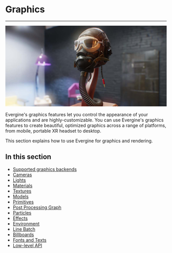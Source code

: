 # Graphics
---
![Graphics](images/graphics.jpg)

Evergine's graphics features let you control the appearance of your applications and are highly-customizable. You can use Evergine's graphics features to create beautiful, optimized graphics across a range of platforms, from mobile, portable XR headset to desktop.

This section explains how to use Evergine for graphics and rendering.

## In this section

* [Supported graphics backends](supported_backends/index.md)
* [Cameras](cameras.md)
* [Lights](lights.md)
* [Materials](materials/index.md)
* [Textures](textures/index.md)
* [Models](models/index.md)
* [Primitives](primitives.md)
* [Post Processing Graph](postprocessing_graph/index.md)
* [Particles](particles/index.md)
* [Effects](effects/index.md)
* [Environment](environment/index.md)
* [Line Batch](linebatch/index.md)
* [Billboards](billboard/index.md)
* [Fonts and Texts](fonts/index.md)
* [Low-level API](low_level_api/index.md)
